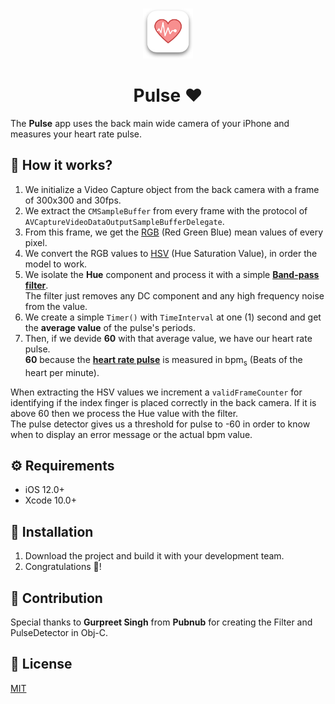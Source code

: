 
<br />
<p align="center">
<img src="images/AppIconShadow.png" alt="Logo" width="80" height="80">
<h1 align="center">Pulse ❤️</h1>
</p>

The **Pulse** app uses the back main wide camera of your iPhone and measures your heart rate pulse.  

## 🤔 How it works?
1. We initialize a Video Capture object from the back camera with a frame of 300x300 and 30fps.
2. We extract the `CMSampleBuffer` from every frame with the protocol of `AVCaptureVideoDataOutputSampleBufferDelegate`.
3. From this frame, we get the [RGB](https://en.wikipedia.org/wiki/RGB_color_model) (Red Green Blue) mean values of every pixel.
4. We convert the RGB values to [HSV](https://en.wikipedia.org/wiki/HSL_and_HSV) (Hue Saturation Value), in order the model to work.
5. We isolate the **Hue** component and process it with a simple **[Band-pass filter](https://en.wikipedia.org/wiki/Band-pass_filter)**.  
The filter just removes any DC component and any high frequency noise from the value.
6. We create a simple `Timer()` with `TimeInterval` at one (1) second and get the **average value** of the pulse's periods.
7. Then, if we devide **60** with that average value, we have our heart rate pulse.  
**60** because the **[heart rate pulse](https://en.wikipedia.org/wiki/Heart_rate)** is measured in bpm<sub>s</sub> (Beats of the heart per minute).  

When extracting the HSV values we increment a `validFrameCounter` for identifying if the index finger is placed correctly in the back camera.
If it is above 60 then we process the Hue value with the filter.  
The pulse detector gives us a threshold for pulse to -60 in order to know when to display an error message or the actual bpm value.

## ⚙️ Requirements
- iOS 12.0+
- Xcode 10.0+

## 📲 Installation
1. Download the project and build it with your development team.  
2. Congratulations 🎉!

## 🙏 Contribution
Special thanks to **Gurpreet Singh** from **Pubnub** for creating the Filter and PulseDetector in Obj-C.

## 📃 License
[MIT](https://choosealicense.com/licenses/mit/)
